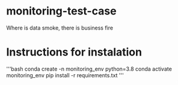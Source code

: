 # monitoring-test-case
 Where is data smoke, there is business fire

# Instructions for instalation

'''bash
conda create -n monitoring_env python=3.8
conda activate monitoring_env
pip install -r requirements.txt
'''
